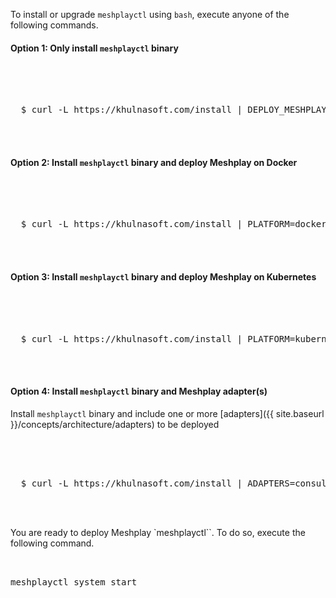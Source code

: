 
To install or upgrade `meshplayctl` using `bash`, execute anyone of the following commands.

#### Option 1: Only install `meshplayctl` binary

 <pre class="codeblock-pre">
 <div class="codeblock">
 <div class="clipboardjs">
  $ curl -L https://khulnasoft.com/install | DEPLOY_MESHPLAY=false bash -
 </div></div>
 </pre>

#### Option 2: Install `meshplayctl` binary and deploy Meshplay on Docker

 <pre class="codeblock-pre">
 <div class="codeblock">
 <div class="clipboardjs">
  $ curl -L https://khulnasoft.com/install | PLATFORM=docker bash -
 </div></div>
 </pre>

#### Option 3: Install `meshplayctl` binary and deploy Meshplay on Kubernetes

 <pre class="codeblock-pre">
 <div class="codeblock">
 <div class="clipboardjs">
  $ curl -L https://khulnasoft.com/install | PLATFORM=kubernetes bash -
 </div></div>
 </pre>

#### Option 4: Install `meshplayctl` binary and Meshplay adapter(s)

Install `meshplayctl` binary and include one or more [adapters]({{ site.baseurl }}/concepts/architecture/adapters) to be deployed

 <pre class="codeblock-pre">
 <div class="codeblock">
 <div class="clipboardjs">
  $ curl -L https://khulnasoft.com/install | ADAPTERS=consul PLATFORM=kubernetes bash -
 </div></div>
 </pre>

You are ready to deploy Meshplay `meshplayctl``. To do so, execute the following command.

 <pre class="codeblock-pre"><div class="codeblock">
 <div class="clipboardjs">meshplayctl system start</div></div>
 </pre>
